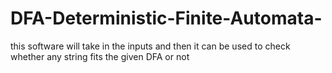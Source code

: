 # DFA-Deterministic-Finite-Automata-
this software will take in the inputs and then it can be used to check whether any string fits the given DFA or not
